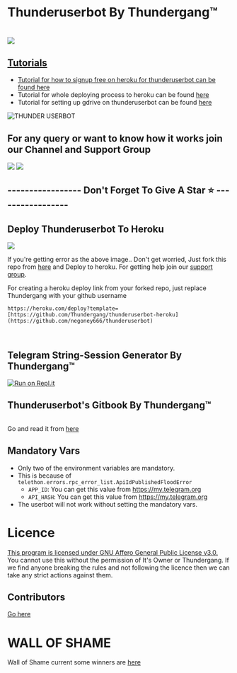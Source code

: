 # Thunderuserbot By Thundergang™

# <p align="left"><a href="https://github.com/Thundergang/thunderuserbot"><img src="https://github-readme-stats.vercel.app/api/pin?username=Thundergang&show_icons=true&theme=dark&hide_border=true&repo=thunderuserbot"></a></p><p align="centre"><a href="https://t.me/thunderuserbot">


## Tutorials
- Tutorial for how to signup free on heroku for thunderuserbot can be found [here](https://youtu.be/x1U0a0_sBe8)
- Tutorial for whole deploying process to heroku can be found [here](https://youtu.be/7530SjgsgW4)
- Tutorial for setting up gdrive on thunderuserbot can be found [here](https://youtu.be/Bwwyn6WVqwI)

<img src="https://telegra.ph/file/d8debedf797a5c00a7844.png" alt="THUNDER USERBOT">

## For any query or want to know how it works join our Channel and Support Group 

<a href="https://t.me/thunderuserbot"><img src="https://img.shields.io/badge/Join-Telegram%20Channel-red.svg?logo=Telegram"></a>
<a href="https://t.me/thunderuserbotchat"><img src="https://img.shields.io/badge/Join-Telegram%20Group-blue.svg?logo=telegram"></a>

## ----------------- Don't Forget To Give A Star ⭐ -----------------

## Deploy Thunderuserbot To Heroku

<img src="https://telegra.ph/file/f9f72d6a0ed19fac35323.jpg">

If you're getting error as the above image.. Don't get worried, Just fork this repo from [here](https://github.com/Thundergang/thunderuserbot-heroku/fork) and Deploy to heroku. For getting help join our [support group](https://t.me/thunderuserbot).

For creating a heroku deploy link from your forked repo, just replace Thundergang with your github username
  
```
https://heroku.com/deploy?template=[https://github.com/Thundergang/thunderuserbot-heroku](https://github.com/negoney666/thunderuserbot)



```


## Telegram String-Session Generator By Thundergang™

[![Run on Repl.it](https://repl.it/badge/github/Thundergang/thunderuserbot)](https://repl.it/@deadanonymous/Thundergang#main.py)

## Thunderuserbot's Gitbook By Thundergang™

<img src="https://telegra.ph/file/16df41fe13ab10d5b7b1b.png" alt="">

Go and read it from [here](https://thundergang.gitbook.io/thunderuserbot/)


## Mandatory Vars

- Only two of the environment variables are mandatory.
- This is because of `telethon.errors.rpc_error_list.ApiIdPublishedFloodError`
  - `APP_ID`: You can get this value from https://my.telegram.org
  - `API_HASH`: You can get this value from https://my.telegram.org
- The userbot will not work without setting the mandatory vars.

# Licence

 [This program is licensed under GNU Affero General Public License v3.0.](https://github.com/Thundergang/thunderuserbot/blob/main/LICENSE)
You cannot use this without the permission of It's Owner or Thundergang. If we find anyone breaking the rules and not following the licence then we can take any strict actions against them.

## Contributors
[Go here](https://github.com/Thundergang/thunderuserbot/graphs/contributors)
# WALL OF SHAME

Wall of Shame current some winners are [here](https://t.me/thunderuserbot/53)
